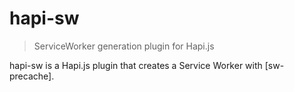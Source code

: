 # hapi-sw

> ServiceWorker generation plugin for Hapi.js

hapi-sw is a Hapi.js plugin that creates a Service Worker with [sw-precache].
